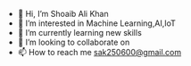 - 👋 Hi, I’m Shoaib Ali Khan    
- 👀 I’m interested in Machine Learning,AI,IoT
- 🌱 I’m currently learning new skills  
- 💞️ I’m looking to collaborate on 
- 📫 How to reach me sak250600@gmail.com

<!---
sak2725/sak2725 is a ✨ special ✨ repository because its `README.md` (this file) appears on your GitHub profile.
You can click the Preview link to take a look at your changes.
--->
